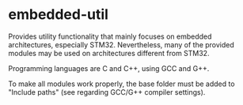 # embedded-util
Provides utility functionality that mainly focuses on embedded architectures, especially STM32. Nevertheless, many of the provided modules may be used on architectures different from STM32.

Programming languages are C and C++, using GCC and G++.

To make all modules work properly, the base folder must be added to "Include paths" (see regarding GCC/G++ compiler settings).
